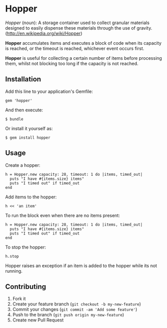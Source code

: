 # Hopper

*Hopper* (noun): A storage container used to collect granular materials designed to easily dispense these materials through the use of gravity. (http://en.wikipedia.org/wiki/Hopper)

**Hopper** accumulates items and executes a block of code when its capacity is reached, or the timeout is reached, whichever event occurs first.

**Hopper** is useful for collecting a certain number of items before processing them, whilst not blocking too long if the capacity is not reached.

## Installation

Add this line to your application's Gemfile:

    gem 'hopper'

And then execute:

    $ bundle

Or install it yourself as:

    $ gem install hopper

## Usage


Create a hopper:

    h = Hopper.new capacity: 28, timeout: 1 do |items, timed_out|
      puts "I have #{items.size} items"
      puts "I timed out" if timed_out
    end

Add items to the hopper:

    h << 'an item'

To run the block even when there are no items present:

    h = Hopper.new capacity: 28, timeout: 1 do |items, timed_out|
      puts "I have #{items.size} items"
      puts "I timed out" if timed_out
    end
    
To stop the hopper:

    h.stop
    
Hopper raises an exception if an item is added to the hopper while its not running.
    
    

## Contributing

1. Fork it
2. Create your feature branch (`git checkout -b my-new-feature`)
3. Commit your changes (`git commit -am 'Add some feature'`)
4. Push to the branch (`git push origin my-new-feature`)
5. Create new Pull Request
